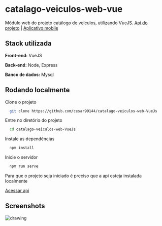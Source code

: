 
# catalago-veiculos-web-vue

Módulo web do projeto catálogo de veículos, utilizando VueJS. <a href="https://github.com/cesar99144/Api-CatalogosVeiculos-NodeJS">Api do projeto</a> | <a href="https://github.com/cesar99144/AppEmpregos-ReactNative">Aplicativo mobile</a>


## Stack utilizada

**Front-end:** VueJS

**Back-end:** Node, Express

**Banco de dados:** Mysql


## Rodando localmente

Clone o projeto

```bash
  git clone https://github.com/cesar99144/catalago-veiculos-web-VueJs
```

Entre no diretório do projeto

```bash
  cd catalago-veiculos-web-VueJs
```

Instale as dependências

```bash
  npm install
```

Inicie o servidor

```bash
  npm run serve
```

Para que o projeto seja iniciado é preciso que a api esteja instalada localmente

<a href="https://github.com/cesar99144/catalago-veiculos-web-VueJs">Acessar api</a>

## Screenshots

<img src="public/imagens/CatalogoWeb.gif" alt="drawing">